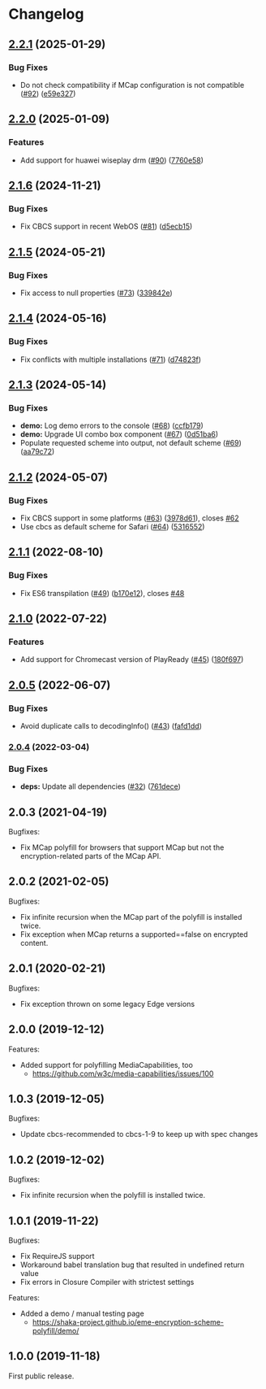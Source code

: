 # Changelog


## [2.2.1](https://github.com/shaka-project/eme-encryption-scheme-polyfill/compare/v2.2.0...v2.2.1) (2025-01-29)


### Bug Fixes

* Do not check compatibility if MCap configuration is not compatible ([#92](https://github.com/shaka-project/eme-encryption-scheme-polyfill/issues/92)) ([e59e327](https://github.com/shaka-project/eme-encryption-scheme-polyfill/commit/e59e3272f38c534b5ac12352e1a705cb507f213e))

## [2.2.0](https://github.com/shaka-project/eme-encryption-scheme-polyfill/compare/v2.1.6...v2.2.0) (2025-01-09)


### Features

* Add support for huawei wiseplay drm ([#90](https://github.com/shaka-project/eme-encryption-scheme-polyfill/issues/90)) ([7760e58](https://github.com/shaka-project/eme-encryption-scheme-polyfill/commit/7760e58f69fac3fe05ad6efac2b55847351ed6e0))

## [2.1.6](https://github.com/shaka-project/eme-encryption-scheme-polyfill/compare/v2.1.5...v2.1.6) (2024-11-21)


### Bug Fixes

* Fix CBCS support in recent WebOS ([#81](https://github.com/shaka-project/eme-encryption-scheme-polyfill/issues/81)) ([d5ecb15](https://github.com/shaka-project/eme-encryption-scheme-polyfill/commit/d5ecb15259ba6cd23a5b42a63c882ccb29469773))

## [2.1.5](https://github.com/shaka-project/eme-encryption-scheme-polyfill/compare/v2.1.4...v2.1.5) (2024-05-21)


### Bug Fixes

* Fix access to null properties ([#73](https://github.com/shaka-project/eme-encryption-scheme-polyfill/issues/73)) ([339842e](https://github.com/shaka-project/eme-encryption-scheme-polyfill/commit/339842e94372d2f1b5d9605b88b38908fc2a6459))

## [2.1.4](https://github.com/shaka-project/eme-encryption-scheme-polyfill/compare/v2.1.3...v2.1.4) (2024-05-16)


### Bug Fixes

* Fix conflicts with multiple installations ([#71](https://github.com/shaka-project/eme-encryption-scheme-polyfill/issues/71)) ([d74823f](https://github.com/shaka-project/eme-encryption-scheme-polyfill/commit/d74823fe9e537497f1ec858943d9c1c6d152c2c3))

## [2.1.3](https://github.com/shaka-project/eme-encryption-scheme-polyfill/compare/v2.1.2...v2.1.3) (2024-05-14)


### Bug Fixes

* **demo:** Log demo errors to the console ([#68](https://github.com/shaka-project/eme-encryption-scheme-polyfill/issues/68)) ([ccfb179](https://github.com/shaka-project/eme-encryption-scheme-polyfill/commit/ccfb1793ca80594a368cb669b97fa3ce0c50a09c))
* **demo:** Upgrade UI combo box component ([#67](https://github.com/shaka-project/eme-encryption-scheme-polyfill/issues/67)) ([0d51ba6](https://github.com/shaka-project/eme-encryption-scheme-polyfill/commit/0d51ba6b96ccadf556d8f6ef90501906258d3186))
* Populate requested scheme into output, not default scheme ([#69](https://github.com/shaka-project/eme-encryption-scheme-polyfill/issues/69)) ([aa79c72](https://github.com/shaka-project/eme-encryption-scheme-polyfill/commit/aa79c72fdab050d98c682fee2b0b1d2bcdeb47d6))

## [2.1.2](https://github.com/shaka-project/eme-encryption-scheme-polyfill/compare/v2.1.1...v2.1.2) (2024-05-07)


### Bug Fixes

* Fix CBCS support in some platforms ([#63](https://github.com/shaka-project/eme-encryption-scheme-polyfill/issues/63)) ([3978d61](https://github.com/shaka-project/eme-encryption-scheme-polyfill/commit/3978d619eb03534d89651a0cb11be8a9afad3387)), closes [#62](https://github.com/shaka-project/eme-encryption-scheme-polyfill/issues/62)
* Use cbcs as default scheme for Safari ([#64](https://github.com/shaka-project/eme-encryption-scheme-polyfill/issues/64)) ([5316552](https://github.com/shaka-project/eme-encryption-scheme-polyfill/commit/53165526cd0297a987c7802bb2d7b190b7eb0c71))

## [2.1.1](https://github.com/shaka-project/eme-encryption-scheme-polyfill/compare/v2.1.0...v2.1.1) (2022-08-10)


### Bug Fixes

* Fix ES6 transpilation ([#49](https://github.com/shaka-project/eme-encryption-scheme-polyfill/issues/49)) ([b170e12](https://github.com/shaka-project/eme-encryption-scheme-polyfill/commit/b170e12db57f772470eb98dbbb5327b1a03caabc)), closes [#48](https://github.com/shaka-project/eme-encryption-scheme-polyfill/issues/48)

## [2.1.0](https://github.com/shaka-project/eme-encryption-scheme-polyfill/compare/v2.0.5...v2.1.0) (2022-07-22)


### Features

* Add support for Chromecast version of PlayReady ([#45](https://github.com/shaka-project/eme-encryption-scheme-polyfill/issues/45)) ([180f697](https://github.com/shaka-project/eme-encryption-scheme-polyfill/commit/180f697d5d65527360c9d9096770f7eb74152d62))

## [2.0.5](https://github.com/shaka-project/eme-encryption-scheme-polyfill/compare/v2.0.4...v2.0.5) (2022-06-07)


### Bug Fixes

* Avoid duplicate calls to decodingInfo() ([#43](https://github.com/shaka-project/eme-encryption-scheme-polyfill/issues/43)) ([fafd1dd](https://github.com/shaka-project/eme-encryption-scheme-polyfill/commit/fafd1dd228e60f630274c77e28ed9ac7742d31cd))

### [2.0.4](https://github.com/shaka-project/eme-encryption-scheme-polyfill/compare/v2.0.3...v2.0.4) (2022-03-04)


### Bug Fixes

* **deps:** Update all dependencies ([#32](https://github.com/shaka-project/eme-encryption-scheme-polyfill/issues/32)) ([761dece](https://github.com/shaka-project/eme-encryption-scheme-polyfill/commit/761deceb36e28063ebf25077af10fea9a848901e))

## 2.0.3 (2021-04-19)

Bugfixes:
  - Fix MCap polyfill for browsers that support MCap but not the
    encryption-related parts of the MCap API.


## 2.0.2 (2021-02-05)

Bugfixes:
  - Fix infinite recursion when the MCap part of the polyfill is installed
    twice.
  - Fix exception when MCap returns a supported==false on encrypted content.


## 2.0.1 (2020-02-21)

Bugfixes:
  - Fix exception thrown on some legacy Edge versions


## 2.0.0 (2019-12-12)

Features:
  - Added support for polyfilling MediaCapabilities, too
    - https://github.com/w3c/media-capabilities/issues/100


## 1.0.3 (2019-12-05)

Bugfixes:
  - Update cbcs-recommended to cbcs-1-9 to keep up with spec changes


## 1.0.2 (2019-12-02)

Bugfixes:
  - Fix infinite recursion when the polyfill is installed twice.


## 1.0.1 (2019-11-22)

Bugfixes:
  - Fix RequireJS support
  - Workaround babel translation bug that resulted in undefined return value
  - Fix errors in Closure Compiler with strictest settings

Features:
  - Added a demo / manual testing page
    - https://shaka-project.github.io/eme-encryption-scheme-polyfill/demo/


## 1.0.0 (2019-11-18)

First public release.
